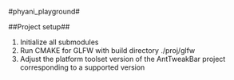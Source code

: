 #phyani_playground#

##Project setup##
1. Initialize all submodules
2. Run CMAKE for GLFW with build directory ./proj/glfw
3. Adjust the platform toolset version of the AntTweakBar project corresponding to a supported version